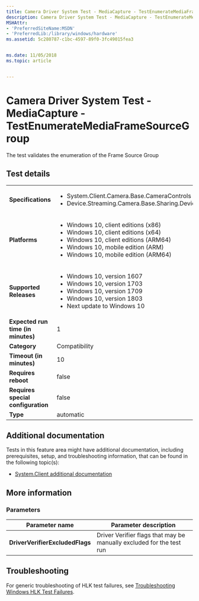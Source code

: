 ```yaml
---
title: Camera Driver System Test - MediaCapture - TestEnumerateMediaFrameSourceGroup
description: Camera Driver System Test - MediaCapture - TestEnumerateMediaFrameSourceGroup
MSHAttr:
- 'PreferredSiteName:MSDN'
- 'PreferredLib:/library/windows/hardware'
ms.assetid: 5c280787-c1bc-4597-89f0-3fc49015fea3


ms.date: 11/05/2018
ms.topic: article


---
```


# <span id="p_hlk_test.83d3dead-5484-494e-a077-87fa384067cc"></span>Camera Driver System Test - MediaCapture - TestEnumerateMediaFrameSourceGroup


The test validates the enumeration of the Frame Source Group

## Test details

|||
|---|---|
| **Specifications**  | <ul><li>System.Client.Camera.Base.CameraControls</li><li>Device.Streaming.Camera.Base.Sharing.DeviceMFT</li></ul> |  
| **Platforms**   | <ul><li>Windows 10, client editions (x86)</li><li>Windows 10, client editions (x64)</li><li>Windows 10, client editions (ARM64)</li><li>Windows 10, mobile edition (ARM)</li><li>Windows 10, mobile edition (ARM64)</li></ul> |
| **Supported Releases** | <ul><li>Windows 10, version 1607</li><li>Windows 10, version 1703</li><li>Windows 10, version 1709</li><li>Windows 10, version 1803</li><li>Next update to Windows 10</li></ul> |
|**Expected run time (in minutes)**| 1 |
|**Category**| Compatibility |
|**Timeout (in minutes)**| 10 |
|**Requires reboot**| false |
|**Requires special configuration**| false |
|**Type**| automatic |



## <span id="Additional_documentation"></span><span id="additional_documentation"></span><span id="ADDITIONAL_DOCUMENTATION"></span>Additional documentation


Tests in this feature area might have additional documentation, including prerequisites, setup, and troubleshooting information, that can be found in the following topic(s):

-   [System.Client additional documentation](system-client-additional-documentation.md)

## <span id="More_information"></span><span id="more_information"></span><span id="MORE_INFORMATION"></span>More information


### <span id="Parameters"></span><span id="parameters"></span><span id="PARAMETERS"></span>Parameters

| Parameter name                  | Parameter description                                                |
|---------------------------------|----------------------------------------------------------------------|
| **DriverVerifierExcludedFlags** | Driver Verifier flags that may be manually excluded for the test run |



## <span id="Troubleshooting"></span><span id="troubleshooting"></span><span id="TROUBLESHOOTING"></span>Troubleshooting


For generic troubleshooting of HLK test failures, see [Troubleshooting Windows HLK Test Failures](../user/troubleshooting-windows-hlk-test-failures.md).










